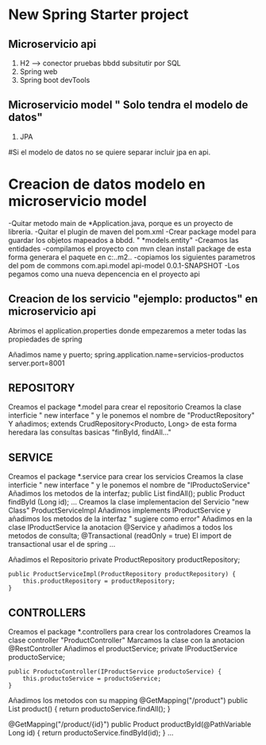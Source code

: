 # New Spring Starter project

## Microservicio api

1. H2 --> conector pruebas bbdd subsitutir por SQL
2. Spring web
3. Spring boot devTools 


## Microservicio model " Solo tendra el modelo de datos"
1. JPA

#Si el modelo de datos no se quiere separar incluir jpa en api.



# Creacion de datos modelo en microservicio model

-Quitar metodo main de *Application.java, porque es un proyecto de libreria.
-Quitar el plugin de maven del pom.xml
-Crear package model para guardar los objetos mapeados a bbdd. " *models.entity"
-Creamos las entidades
-compilamos el proyecto con mvn clean install package de esta forma generara el paquete en c:..m2..
-copiamos los siguientes parametros del pom de commons
	<groupId>com.api.model</groupId>
	<artifactId>api-model</artifactId>
	<version>0.0.1-SNAPSHOT</version>
-Los pegamos como una nueva depencencia en el proyecto api



## Creacion de los servicio "ejemplo: productos" en microservicio api

Abrimos el application.properties donde empezaremos a meter todas las propiedades de spring

Añadimos name y puerto;
spring.application.name=servicios-productos
server.port=8001

## REPOSITORY
Creamos el package *.model para crear el repositorio
Creamos la clase interficie " new interface " y le ponemos el nombre de "ProductRepository"
Y añadimos; 
	extends CrudRepository<Producto, Long> de esta forma heredara las consultas basicas "finById, findAll..."

## SERVICE
Creamos el package *.service para crear los servicios
Creamos la clase interficie " new interface " y le ponemos el nombre de "IProductoService"
Añadimos los metodos de la interfaz;
		public List<Product> findAll();
		public Product findById (Long id);
		...
Creamos la clase implementacion del Servicio "new Class" ProductServiceImpl
Añadimos implements IProductService y añadimos los metodos de la interfaz " sugiere como error"
Añadimos en la clase IProductService la anotacion @Service y añadimos a todos los metodos de consulta;
@Transactional (readOnly = true)
El import de transactional usar el de spring
...

Añadimos el Repositorio
	private ProductRepository productRepository;
	
	public ProductServiceImpl(ProductRepository productRepository) {
		this.productRepository = productRepository;
	}

	
	
## CONTROLLERS
Creamos el package *.controllers para crear los controladores
Creamos la clase controller "ProductController"
Marcamos la clase con la anotacion @RestController
Añadimos el productService;
	private IProductService productoService;
	
	public ProductoController(IProductService productoService) {
		this.productoService = productoService;
	}

Añadimos los metodos con su mapping
@GetMapping("/product")
	public List<Product> product() {
		return productoService.findAll();
	}

@GetMapping("/product/{id}")
	public Product productById(@PathVariable Long id) {
		return productoService.findById(id);
	}
...


